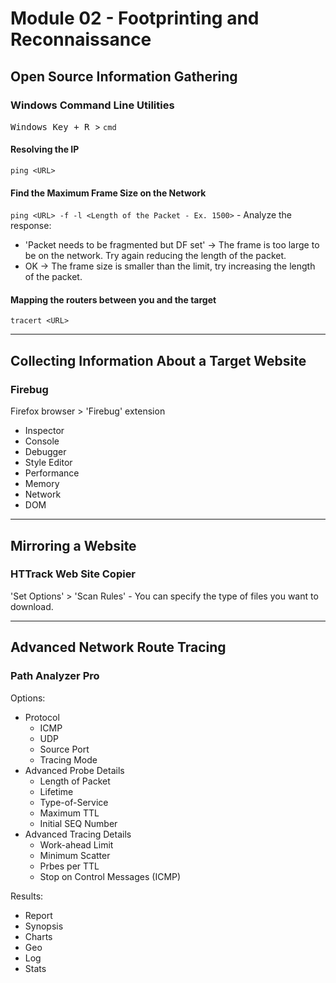 # Module 02 - Footprinting and Reconnaissance #

## Open Source Information Gathering ##

### Windows Command Line Utilities ###

<kbd>Windows Key + R </kbd> > ``` cmd ```

#### Resolving the IP ####
``` ping <URL> ``` 

#### Find the Maximum Frame Size on the Network ####
``` ping <URL> -f -l <Length of the Packet - Ex. 1500> ``` - Analyze the response:

  * 'Packet needs to be fragmented but DF set' -> The frame is too large to be on the network. Try again reducing the length of the packet.
  * OK -> The frame size is smaller than the limit, try increasing the length of the packet.

#### Mapping the routers between you and the target ####
``` tracert <URL> ```


- - - -

## Collecting Information About a Target Website ##

### Firebug ###
Firefox browser > 'Firebug' extension

  * Inspector
  * Console
  * Debugger
  * Style Editor
  * Performance
  * Memory
  * Network
  * DOM


- - - -

## Mirroring a Website ##

### HTTrack Web Site Copier ###

'Set Options' > 'Scan Rules' - You can specify the type of files you want to download.


- - - -

## Advanced Network Route Tracing ##

### Path Analyzer Pro ###
Options:
* Protocol
  * ICMP
  * UDP
  * Source Port
  * Tracing Mode
* Advanced Probe Details
  * Length of Packet
  * Lifetime
  * Type-of-Service
  * Maximum TTL
  * Initial SEQ Number
* Advanced Tracing Details
  * Work-ahead Limit
  * Minimum Scatter
  * Prbes per TTL
  * Stop on Control Messages (ICMP)
  
Results:
* Report
* Synopsis
* Charts
* Geo
* Log
* Stats
